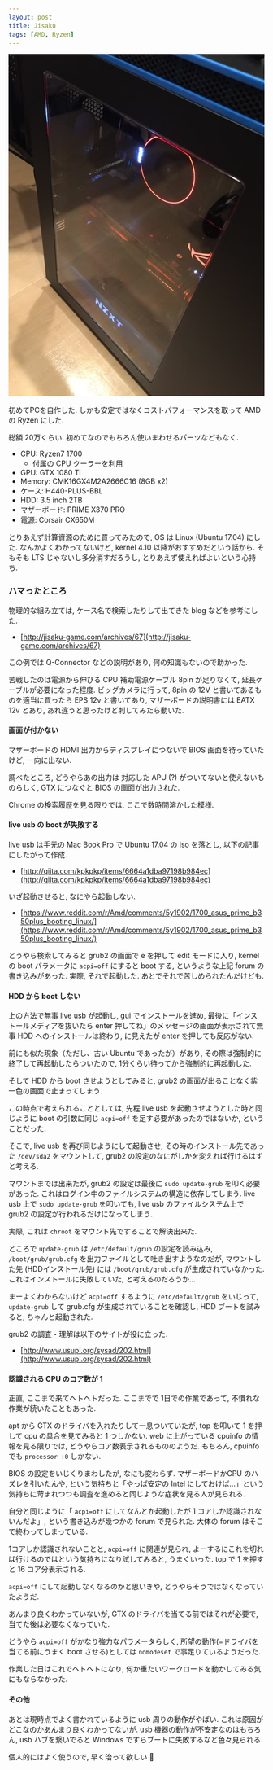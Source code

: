 ```yaml
---
layout: post
title: Jisaku
tags: [AMD, Ryzen]
---
```


<img src="/assets/posts/2017-06-12/top.jpg">

初めてPCを自作した. しかも安定ではなくコストパフォーマンスを取って AMD の Ryzen にした.

総額 20万くらい. 初めてなのでもちろん使いまわせるパーツなどもなく.

- CPU: Ryzen7 1700
  - 付属の CPU クーラーを利用
- GPU: GTX 1080 Ti
- Memory: CMK16GX4M2A2666C16 (8GB x2)
- ケース: H440-PLUS-BBL
- HDD: 3.5 inch 2TB
- マザーボード: PRIME X370 PRO
- 電源: Corsair CX650M

とりあえず計算資源のために買ってみたので, OS は Linux (Ubuntu 17.04) にした.
なんかよくわかってないけど, kernel 4.10 以降がおすすめだという話から.
そもそも LTS じゃないし多分消すだろうし, とりあえず使えればよいという心持ち.

### ハマったところ

物理的な組み立ては, ケース名で検索したりして出てきた blog などを参考にした.

- [http://jisaku-game.com/archives/67](http://jisaku-game.com/archives/67)

この例では Q-Connector などの説明があり, 何の知識もないので助かった.

苦戦したのは電源から伸びる CPU 補助電源ケーブル 8pin が足りなくて, 延長ケーブルが必要になった程度.
ビッグカメラに行って, 8pin の 12V と書いてあるものを適当に買ったら EPS 12v と書いてあり, マザーボードの説明書には
EATX 12v とあり, あれ違うと思ったけど刺してみたら動いた.

#### 画面が付かない

マザーボードの HDMI 出力からディスプレイにつないで BIOS 画面を待っていたけど, 一向に出ない.

調べたところ, どうやらあの出力は 対応した APU (?) がついてないと使えないものらしく, GTX につなぐと BIOS の画面が出力された.

Chrome の検索履歴を見る限りでは, ここで数時間溶かした模様.

#### live usb の boot が失敗する

live usb は手元の Mac Book Pro で Ubuntu 17.04 の iso を落とし, 以下の記事にしたがって作成.

- [http://qiita.com/kpkpkp/items/6664a1dba97198b984ec](http://qiita.com/kpkpkp/items/6664a1dba97198b984ec)

いざ起動させると, なにやら起動しない.

- [https://www.reddit.com/r/Amd/comments/5y1902/1700_asus_prime_b350plus_booting_linux/](https://www.reddit.com/r/Amd/comments/5y1902/1700_asus_prime_b350plus_booting_linux/)

どうやら検索してみると grub2 の画面で e を押して edit モードに入り, kernel の boot パラメータに `acpi=off` にすると boot する, というような上記 forum の書き込みがあった. 実際, それで起動した. あとでそれで苦しめられたんだけども.

#### HDD から boot しない

上の方法で無事 live usb が起動し, gui でインストールを進め, 最後に「インストールメディアを抜いたら enter 押してね」のメッセージの画面が表示されて無事 HDD へのインストールは終わり, に見えたが enter を押しても反応がない.

前にも似た現象（ただし、古い Ubuntu であったが）があり, その際は強制的に終了して再起動したらついたので, 1分くらい待ってから強制的に再起動した.

そして HDD から boot させようとしてみると, grub2 の画面が出ることなく紫一色の画面で止まってしまう.

この時点で考えられることとしては, 先程 live usb を起動させようとした時と同じように boot の引数に同じ `acpi=off` を足す必要があったのではないか, ということだった.

そこで, live usb を再び同じようにして起動させ, その時のインストール先であった `/dev/sda2` をマウントして, grub2 の設定のなにがしかを変えれば行けるはずと考える.

マウントまでは出来たが, grub2 の設定は最後に `sudo update-grub` を叩く必要があった. これはログイン中のファイルシステムの構造に依存してしまう. live usb 上で `sudo update-grub` を叩いても, live usb のファイルシステム上で grub2 の設定が行われるだけになってしまう.

実際, これは `chroot` をマウント先ですることで解決出来た.

ところで `update-grub` は `/etc/default/grub` の設定を読み込み, `/boot/grub/grub.cfg` を出力ファイルとして吐き出すようなのだが, マウントした先 (HDDインストール先) には `/boot/grub/grub.cfg` が生成されていなかった. これはインストールに失敗していた, と考えるのだろうか...

まーよくわからないけど `acpi=off` するように `/etc/default/grub` をいじって, `update-grub` して grub.cfg が生成されていることを確認し, HDD ブートを試みると, ちゃんと起動された.

grub2 の調査・理解は以下のサイトが役に立った.

- [http://www.usupi.org/sysad/202.html](http://www.usupi.org/sysad/202.html)

#### 認識される CPU のコア数が 1

正直, ここまで来てヘトヘトだった. ここまでで 1日での作業であって, 不慣れな作業が続いたこともあった.

apt から GTX のドライバを入れたりして一息ついていたが, top を叩いて 1 を押して cpu の具合を見てみると 1 つしかない. web に上がっている cpuinfo の情報を見る限りでは, どうやらコア数表示されるもののようだ. もちろん, cpuinfo でも `processor :0` しかない.

BIOS の設定をいじくりまわしたが, なにも変わらず. マザーボードかCPU のハズレを引いたんや, という気持ちと「やっぱ安定の Intel にしておけば...」という気持ちに苛まれつつも調査を進めると同じような症状を見る人が見られる.

自分と同じように「 `acpi=off` にしてなんとか起動したが 1 コアしか認識されないんだよ」, という書き込みが幾つかの forum で見られた. 大体の forum はそこで終わってしまっている.

1コアしか認識されないことと, `acpi=off` に関連が見られ, よーするにこれを切れば行けるのではという気持ちになり試してみると, うまくいった. top で 1 を押すと 16 コア分表示される.

`acpi=off` にして起動しなくなるのかと思いきや, どうやらそうではなくなっていたようだ.

あんまり良くわかっていないが, GTX のドライバを当てる前ではそれが必要で, 当てた後は必要なくなっていた.

どうやら `acpi=off` がかなり強力なパラメータらしく, 所望の動作(=ドライバを当てる前にうまく boot させる)としては `nomodeset` で事足りているようだった.

作業した日はこれでヘトヘトになり, 何か重たいワークロードを動かしてみる気にもならなかった.


#### その他

あとは現時点でよく書かれているように usb 周りの動作がやばい. これは原因がどこなのかあんまり良くわかってないが.
usb 機器の動作が不安定なのはもちろん, usb ハブを繋いでると Windows ですらブートに失敗するなど色々見られる.

個人的にはよく使うので, 早く治って欲しい :pray:
